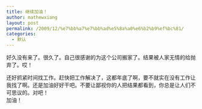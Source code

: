 ```yaml
---
title: 继续加油！
author: mathewxiang
layout: post
permalink: /2009/12/%e7%bb%a7%e7%bb%ad%e5%8a%a0%e6%b2%b9%ef%bc%81/
categories:
  - 默认
---
```

好久没有来了。很久了。自己很感谢的为这个公司搬家了。结果被人家无情的给抛弃了。哎！

<div>
  还好抓紧时间找工作。赶快把工作解决了，这都年底了啊，要不就实在没有工作让我找了啊。还是加油好好干吧。不要让鄙视你的人把结果都看到，你总是让人们不可思议的。对吧！
</div>

<div>
  加油！
</div>